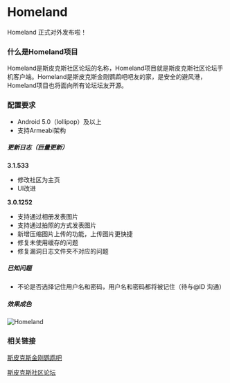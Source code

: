 # Homeland
Homeland 正式对外发布啦！

### 什么是Homeland项目
Homeland是斯皮克斯社区论坛的名称，Homeland项目就是斯皮克斯社区论坛手机客户端。Homeland是斯皮克斯金刚鹦鹉吧吧友的家，是安全的避风港，Homeland项目也将面向所有论坛坛友开源。

### 配置要求
+ Android 5.0（lollipop）及以上
+ 支持Armeabi架构
##### 更新日志（巨量更新）
 **3.1.533**
+ 修改社区为主页
+ UI改进

 **3.0.1252**
+ 支持通过相册发表图片
+ 支持通过拍照的方式发表图片
+ 新增压缩图片上传的功能，上传图片更快捷
+ 修复未使用缓存的问题
+ 修复漏洞日志文件夹不对应的问题
##### 已知问题
+ 不论是否选择记住用户名和密码，用户名和密码都将被记住（待与@ID 沟通）
##### 效果成色
![Homeland](https://raw.githubusercontent.com/GatoNaranja/Images/main/timg.jpg?token=GHSAT0AAAAAACLK2K4QEP6D4EZWB2NFMAHEZM4UO3Q)

### 相关链接
[斯皮克斯金刚鹦鹉吧](https://tieba.baidu.com/f?frs=yqtb&kw=%E6%96%AF%E7%9A%AE%E5%85%8B%E6%96%AF%E9%87%91%E5%88%9A%E9%B9%A6%E9%B9%89&traceid=)

[斯皮克斯社区论坛](http://spixii.cn)
